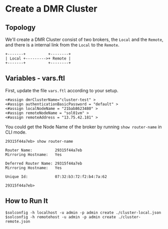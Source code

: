 # Create a DMR Cluster

## Topology

We'll create a DMR Cluster consist of two brokers, the `Local` and the `Remote`, and there is a internal link from the `Local` to the `Remote`.

    +-------+          +--------+
    | Local +--------->+ Remote |
    +-------+          +--------+

## Variables - vars.ftl

First, update the file `vars.ftl` according to your setup.

    <#assign dmrClusterName="cluster-test" >
    <#assign authenticationBasicPassword = "default" >
    <#assign localNodeName = "21bab8623480" >
    <#assign remoteNodeName = "sol01vm" >
    <#assign remoteAddress = "13.75.42.181" >

You could get the Node Name of the broker by running `show router-name` in CLI mode.

    29315f44a7eb> show router-name
    
    Router Name:          29315f44a7eb
    Mirroring Hostname:   Yes
    
    Deferred Router Name: 29315f44a7eb
    Mirroring Hostname:   Yes
    
    Unique Id:            07:32:b3:72:f2:b4:7a:62
    
    29315f44a7eb>
    
## How to Run It

    $solconfig -h localhost -u admin -p admin create ./cluster-local.json
    $solconfig -h remotehost -u admin -p admin create ./cluster-remote.json
